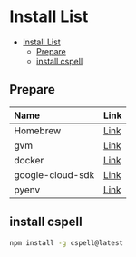 # Install List

- [Install List](#install-list)
  - [Prepare](#prepare)
  - [install cspell](#install-cspell)

## Prepare

| Name             | Link                                                  |
| :--------------- | :---------------------------------------------------- |
| Homebrew         | [Link](https://docs.brew.sh/Homebrew-on-Linux)        |
| gvm              | [Link](https://github.com/moovweb/gvm)                |
| docker           | [Link](https://docs.docker.com/engine/install/)       |
| google-cloud-sdk | [Link](https://cloud.google.com/sdk/docs/install-sdk) |
| pyenv            | [Link](https://github.com/pyenv/pyenv)                |

## install cspell

```sh
npm install -g cspell@latest
```
